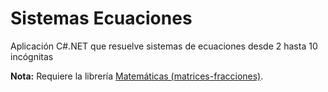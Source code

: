 # Sistemas Ecuaciones

Aplicación C#.NET que resuelve sistemas de ecuaciones desde 2 hasta 10 incógnitas

**Nota:** Requiere la librería [Matemáticas (matrices-fracciones)](https://github.com/Woomber/matrices-fracciones-lib).

